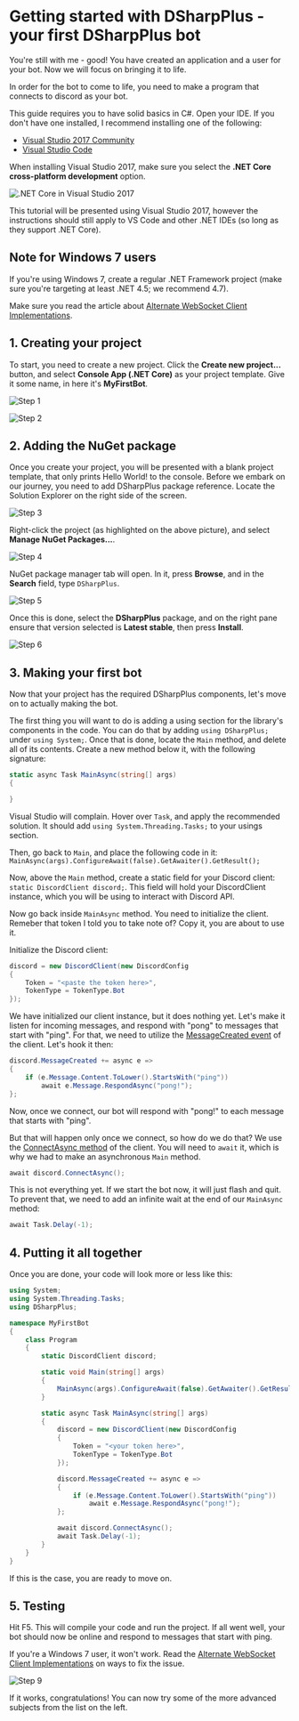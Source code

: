 # Getting started with DSharpPlus - your first DSharpPlus bot

You're still with me - good! You have created an application and a user for your bot. Now we will focus on bringing it to life.

In order for the bot to come to life, you need to make a program that connects to discord as your bot.

This guide requires you to have solid basics in C#. Open your IDE. If you don't have one installed, I recommend installing 
one of the following:

* [Visual Studio 2017 Community](https://www.visualstudio.com/thank-you-downloading-visual-studio/?sku=Community&rel=15 "Visual Studio 2017 Community")
* [Visual Studio Code](https://code.visualstudio.com/download "Visual Studio Code")

When installing Visual Studio 2017, make sure you select the **.NET Core cross-platform development** option.

![.NET Core in Visual Studio 2017](/images/02_01_vs_netcore.png ".NET Core in Visual Studio 2017")

This tutorial will be presented using Visual Studio 2017, however the instructions should still apply to VS Code and other .NET 
IDEs (so long as they support .NET Core).

## Note for Windows 7 users

If you're using Windows 7, create a regular .NET Framework project (make sure you're targeting at least .NET 4.5; 
we recommend 4.7).

Make sure you read the article about [Alternate WebSocket Client Implementations](/articles/alt_ws.html).

## 1. Creating your project

To start, you need to create a new project. Click the **Create new project...** button, and select **Console App (.NET Core)** 
as your project template. Give it some name, in here it's **MyFirstBot**.

![Step 1](/images/02_02_new_project.png "New project")

![Step 2](/images/02_03_new_project_settings.png ".NET Core App")

## 2. Adding the NuGet package

Once you create your project, you will be presented with a blank project template, that only prints Hello World! to the console. 
Before we embark on our journey, you need to add DSharpPlus package reference. Locate the Solution Explorer on the right side
of the screen. 

![Step 3](/images/02_04_solution_explorer.png "Finding the solution explorer")

Right-click the project (as highlighted on the above picture), and select **Manage NuGet Packages...**.

![Step 4](/images/02_05_manage_packages.png "Manage Packages")

NuGet package manager tab will open. In it, press **Browse**, and in the **Search** field, type `DSharpPlus`.

![Step 5](/images/02_06_nuget.png "NuGet interface")

Once this is done, select the **DSharpPlus** package, and on the right pane ensure that version selected is **Latest stable**, 
then press **Install**.

![Step 6](/images/02_07_installing.png "Installing the DSharpPlus package")

## 3. Making your first bot

Now that your project has the required DSharpPlus components, let's move on to actually making the bot.

The first thing you will want to do is adding a using section for the library's components in the code. You can do that 
by adding `using DSharpPlus;` under `using System;`. Once that is done, locate the `Main` method, and delete all of its 
contents. Create a new method below it, with the following signature:

```cs
static async Task MainAsync(string[] args)
{

}
```

Visual Studio will complain. Hover over `Task`, and apply the recommended solution. It should add 
`using System.Threading.Tasks;` to your usings section.

Then, go back to `Main`, and place the following code in it: `MainAsync(args).ConfigureAwait(false).GetAwaiter().GetResult();`

Now, above the `Main` method, create a static field for your Discord client: `static DiscordClient discord;`. This field will 
hold your DiscordClient instance, which you will be using to interact with Discord API.

Now go back inside `MainAsync` method. You need to initialize the client. Remeber that token I told you to take note of? 
Copy it, you are about to use it.

Initialize the Discord client: 

```cs
discord = new DiscordClient(new DiscordConfig
{
	Token = "<paste the token here>",
	TokenType = TokenType.Bot
});
```

We have initialized our client instance, but it does nothing yet. Let's make it listen for incoming messages, and respond 
with "pong" to messages that start with "ping". For that, we need to utilize the [MessageCreated event](/api/DSharpPlus.DiscordClient.html#DSharpPlus_DiscordClient_MessageCreated) 
of the client. Let's hook it then:

```cs
discord.MessageCreated += async e =>
{
	if (e.Message.Content.ToLower().StartsWith("ping"))
		await e.Message.RespondAsync("pong!");
};
```

Now, once we connect, our bot will respond with "pong!" to each message that starts with "ping".

But that will happen only once we connect, so how do we do that? We use the [ConnectAsync method](/api/DSharpPlus.DiscordClient.html#DSharpPlus_DiscordClient_ConnectAsync) 
of the client. You will need to `await` it, which is why we had to make an asynchronous `Main` method.

```cs
await discord.ConnectAsync();
```

This is not everything yet. If we start the bot now, it will just flash and quit. To prevent that, we need to add an 
infinite wait at the end of our `MainAsync` method:

```cs
await Task.Delay(-1);
```

## 4. Putting it all together

Once you are done, your code will look more or less like this:

```cs
using System;
using System.Threading.Tasks;
using DSharpPlus;

namespace MyFirstBot
{
    class Program
    {
        static DiscordClient discord;

        static void Main(string[] args)
        {
            MainAsync(args).ConfigureAwait(false).GetAwaiter().GetResult();
        }

        static async Task MainAsync(string[] args)
        {
            discord = new DiscordClient(new DiscordConfig
            {
                Token = "<your token here>",
                TokenType = TokenType.Bot
            });

            discord.MessageCreated += async e =>
            {
                if (e.Message.Content.ToLower().StartsWith("ping"))
                    await e.Message.RespondAsync("pong!");
            };

            await discord.ConnectAsync();
            await Task.Delay(-1);
        }
    }
}
```

If this is the case, you are ready to move on.

## 5. Testing

Hit F5. This will compile your code and run the project. If all went well, your bot should now be online and respond to 
messages that start with ping.

If you're a Windows 7 user, it won't work. Read the [Alternate WebSocket Client Implementations](/articles/alt_ws.html) 
on ways to fix the issue.

![Step 9](/images/02_08_alive.png)

If it works, congratulations! You can now try some of the more advanced subjects from the list on the left.